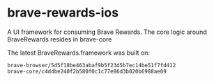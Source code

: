 # brave-rewards-ios

A UI framework for consuming Brave Rewards. The core logic around BraveRewards resides in brave-core

The latest BraveRewards.framework was built on:

```
brave-browser/5d5f18be463abaf9b5f23d5b7ec14be51f7fd412
brave-core/c4ddbe240f2b580f0c1c77e86d3b020b6988ae09
```
